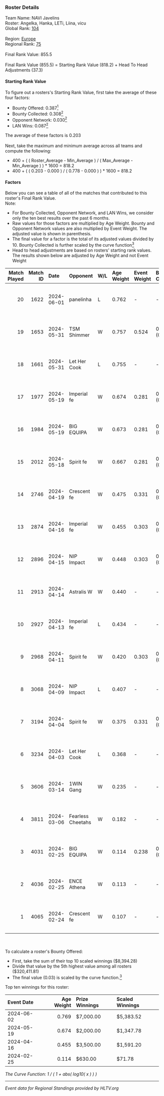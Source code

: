 ### Roster Details<br />
Team Name: NAVI Javelins<br />
Roster: Angelka, Hanka, LETi, Liina, vicu<br />
Global Rank: [104](../standings_global.md)<br />
<br />
Region: [Europe]( ../standings_europe.md)<br />
Regional Rank: [75]( ../standings_europe.md)<br />
<br />
Final Rank Value:  855.5<br />
<br />
Final Rank Value (855.5) = Starting Rank Value (818.2) + Head To Head Adjustments (37.3)<br />

#### Starting Rank Value<br />
To figure out a rosters's Starting Rank Value, first take the average of these four factors:<br />
- Bounty Offered: 0.387[<sup>1</sup>](#table2)
- Bounty Collected: 0.308[<sup>2</sup>](#table1)
- Opponent Network: 0.030[<sup>2</sup>](#table1)
- LAN Wins: 0.087[<sup>2</sup>](#table1)

The average of these factors is 0.203<br />
<br />
Next, take the maximum and minimum average across all teams and compute the following:<br />
- 400 + ( ( Roster_Average - Min_Average ) / ( Max_Average - Min_Average ) ) * 1600 = 818.2
- 400 + ( ( 0.203 - 0.000 ) / ( 0.778 - 0.000 ) ) * 1600 = 818.2


#### Factors<br />
Below you can see a table of all of the matches that contributed to this roster's Final Rank Value.<br />
Note:<br />

- For Bounty Collected, Opponent Network, and LAN Wins, we consider only the ten best results over the past 6 months.
- Raw values for those factors are multiplied by Age Weight. Bounty and Opponent Network values are also multiplied by Event Weight. The adjusted value is shown in parenthesis.
- The final value for a factor is the total of its adjusted values divided by 10. Bounty Collected is further scaled by the curve function[<sup>3</sup>](#curveFunction)
- Head to head adjustments are based on rosters' starting rank values. The results shown below are adjusted by Age Weight and not Event Weight
<span id="table1"></span><br />


| Match Played | Match ID | Date       | Opponent          | W/L | Age Weight | Event Weight | Bounty Collected | Opponent Network | LAN Wins  | H2H Adj. | Roster                            |
| -: | -: | :- | :- | :- | :- | :- | :- | :- | :- | -: | :- |
|           20 |     1622 | 2024-06-01 | panelinha         | L   | 0.762      | -            | -                | -                | -         |   -11.99 | Angelka, Hanka, LETi, Liina, vicu |
|           19 |     1653 | 2024-05-31 | TSM Shimmer       | W   | 0.757      | 0.524        | 0.020 (0.008)    | 0.191 (0.076)    | 1 (0.757) |     7.51 | Angelka, Hanka, LETi, Liina, vicu |
|           18 |     1661 | 2024-05-31 | Let Her Cook      | L   | 0.755      | -            | -                | -                | -         |   -10.43 | Angelka, Hanka, LETi, Liina, vicu |
|           17 |     1977 | 2024-05-19 | Imperial fe       | W   | 0.674      | 0.281        | 0.128 (0.024)    | 0.287 (0.054)    | 0 (0.000) |    15.67 | Angelka, Hanka, LETi, Liina, vicu |
|           16 |     1984 | 2024-05-19 | BIG EQUIPA        | W   | 0.673      | 0.281        | 0.017 (0.003)    | 0.142 (0.027)    | 0 (0.000) |     8.67 | Angelka, Hanka, LETi, Liina, vicu |
|           15 |     2012 | 2024-05-18 | Spirit fe         | W   | 0.667      | 0.281        | 0.005 (0.001)    | 0.136 (0.025)    | 0 (0.000) |     5.12 | Angelka, Hanka, LETi, Liina, vicu |
|           14 |     2746 | 2024-04-19 | Crescent fe       | W   | 0.475      | 0.331        | 0.004 (0.001)    | 0.074 (0.012)    | 0 (0.000) |     3.80 | Angelka, Hanka, LETi, Liina, vicu |
|           13 |     2874 | 2024-04-16 | Imperial fe       | W   | 0.455      | 0.303        | 0.128 (0.018)    | 0.287 (0.040)    | 0 (0.000) |    11.05 | Angelka, Hanka, LETi, Liina, vicu |
|           12 |     2896 | 2024-04-15 | NIP Impact        | W   | 0.448      | 0.303        | 0.005 (0.001)    | 0.219 (0.030)    | 0 (0.000) |     5.32 | Angelka, Hanka, LETi, Liina, vicu |
|           11 |     2913 | 2024-04-14 | Astralis W        | W   | 0.440      | -            | -                | -                | 0 (0.000) |     3.34 | Angelka, Hanka, LETi, Liina, vicu |
|           10 |     2927 | 2024-04-13 | Imperial fe       | L   | 0.434      | -            | -                | -                | -         |    -3.03 | Angelka, Hanka, LETi, Liina, vicu |
|            9 |     2968 | 2024-04-11 | Spirit fe         | W   | 0.420      | 0.303        | 0.005 (0.001)    | 0.136 (0.017)    | 0 (0.000) |     3.81 | Angelka, Hanka, LETi, Liina, vicu |
|            8 |     3068 | 2024-04-09 | NIP Impact        | L   | 0.407      | -            | -                | -                | -         |    -8.18 | Angelka, Hanka, LETi, Liina, vicu |
|            7 |     3194 | 2024-04-04 | Spirit fe         | W   | 0.375      | 0.331        | 0.005 (0.001)    | 0.136 (0.017)    | 0 (0.000) |     3.47 | Angelka, Hanka, LETi, Liina, vicu |
|            6 |     3234 | 2024-04-03 | Let Her Cook      | L   | 0.368      | -            | -                | -                | -         |    -4.21 | Angelka, Hanka, LETi, Liina, vicu |
|            5 |     3606 | 2024-03-14 | 1WIN Gang         | W   | 0.235      | -            | -                | -                | -         |     2.08 | Angelka, Hanka, LETi, Liina, vicu |
|            4 |     3811 | 2024-03-06 | Fearless Cheetahs | W   | 0.182      | -            | -                | -                | -         |     1.79 | Angelka, Hanka, LETi, Liina, vicu |
|            3 |     4031 | 2024-02-25 | BIG EQUIPA        | W   | 0.114      | 0.238        | 0.017 (0.000)    | 0.142 (0.004)    | -         |     1.55 | Angelka, Hanka, LETi, Liina, vicu |
|            2 |     4036 | 2024-02-25 | ENCE Athena       | W   | 0.113      | -            | -                | -                | -         |     0.96 | Angelka, Hanka, LETi, Liina, vicu |
|            1 |     4065 | 2024-02-24 | Crescent fe       | W   | 0.107      | -            | -                | -                | -         |     1.01 | Angelka, Hanka, LETi, Liina, vicu |

<br />
<span id="table2"></span><br />
To calculate a roster's Bounty Offered:<br />

- First, take the sum of their top 10 scaled winnings ($8,394.28)
- Divide that value by the 5th highest value among all rosters ($320,411.81)
- The final value (0.03) is scaled by the curve function.[<sup>3</sup>](#curveFunction)

Top ten winnings for this roster:<br />

| Event Date | Age Weight | Prize Winnings | Scaled Winnings |
| :- | -: | :- | :- |
| 2024-06-02 |      0.769 | $7,000.00      | $5,383.52       |
| 2024-05-19 |      0.674 | $2,000.00      | $1,347.78       |
| 2024-04-16 |      0.455 | $3,500.00      | $1,591.20       |
| 2024-02-25 |      0.114 | $630.00        | $71.78          |


<span id="curveFunction"></span>_The Curve Function: 1 / ( 1 + abs( log10( x ) ) )_<br />

---
_Event data for Regional Standings provided by HLTV.org_<br />

